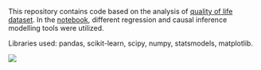 This repository contains code based on the analysis of [quality of life dataset](https://qog.pol.gu.se/data/datadownloads/qogstandarddata). In the [notebook](https://github.com/RadomirPopovicFON/Regression-Causal-Inference-Analysis/blob/master/Playground.ipynb), different regression and causal inference modelling tools were utilized. 

Libraries used: pandas, scikit-learn, scipy, numpy, statsmodels, matplotlib.

![](https://imgs.xkcd.com/comics/cell_phones.png)
